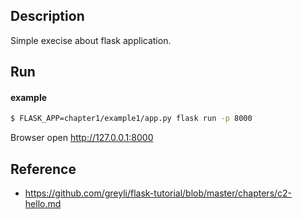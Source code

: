 ## Description
Simple execise about flask application.

## Run
#### example
```bash
$ FLASK_APP=chapter1/example1/app.py flask run -p 8000
```
Browser open http://127.0.0.1:8000

## Reference
* https://github.com/greyli/flask-tutorial/blob/master/chapters/c2-hello.md